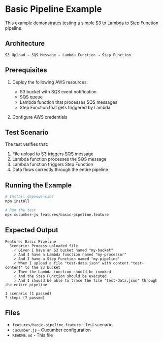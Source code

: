 # Basic Pipeline Example

This example demonstrates testing a simple S3 to Lambda to Step Function pipeline.

## Architecture

```
S3 Upload → SQS Message → Lambda Function → Step Function
```

## Prerequisites

1. Deploy the following AWS resources:
   - S3 bucket with SQS event notification
   - SQS queue
   - Lambda function that processes SQS messages
   - Step Function that gets triggered by Lambda

2. Configure AWS credentials

## Test Scenario

The test verifies that:
1. File upload to S3 triggers SQS message
2. Lambda function processes the SQS message
3. Lambda function triggers Step Function
4. Data flows correctly through the entire pipeline

## Running the Example

```bash
# Install dependencies
npm install

# Run the test
npx cucumber-js features/basic-pipeline.feature
```

## Expected Output

```
Feature: Basic Pipeline
  Scenario: Process uploaded file
    ✓ Given I have an S3 bucket named "my-bucket"
    ✓ And I have a Lambda function named "my-processor"
    ✓ And I have a Step Function named "my-pipeline"
    ✓ When I upload a file "test-data.json" with content "test-content" to the S3 bucket
    ✓ Then the Lambda function should be invoked
    ✓ And the Step Function should be executed
    ✓ And I should be able to trace the file "test-data.json" through the entire pipeline

1 scenario (1 passed)
7 steps (7 passed)
```

## Files

- `features/basic-pipeline.feature` - Test scenario
- `cucumber.js` - Cucumber configuration
- `README.md` - This file 